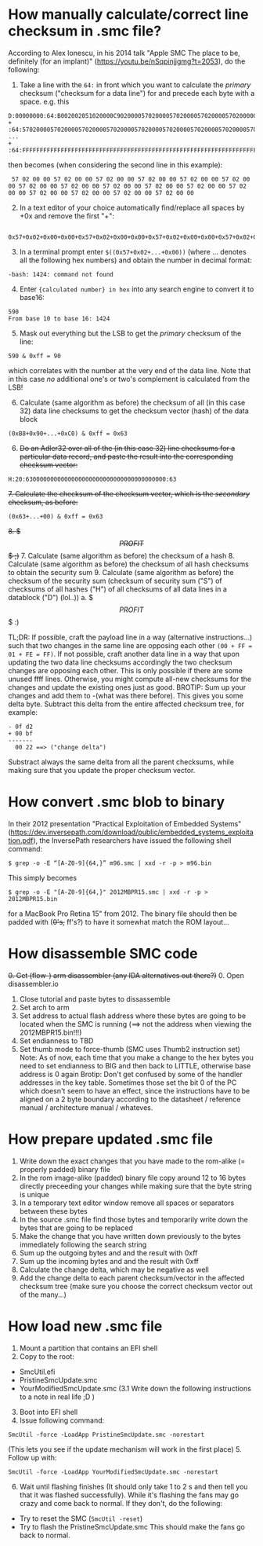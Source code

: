 # How manually calculate/correct line checksum in .smc file?

According to Alex Ionescu, in his 2014 talk "Apple SMC The place to be, definitely (for an implant)" (https://youtu.be/nSqpinjjgmg?t=2053), do the following:
1. Take a line with the `64:` in front which you want to calculate the *primary* checksum ("checksum for a data line") for and precede each byte with a space.
  e.g. this
  ```
  D:00000000:64:B002002051020000C902000057020000570200005702000057020000000000000000000000000000000000005702000057020000000000005702000057020000:B8
  +         :64:57020000570200005702000057020000570200005702000057020000570200005702000057020000570200005702000057020000570200005702000057020000:90
  ...
  +         :64:FFFFFFFFFFFFFFFFFFFFFFFFFFFFFFFFFFFFFFFFFFFFFFFFFFFFFFFFFFFFFFFFFFFFFFFFFFFFFFFFFFFFFFFFFFFFFFFFFFFFFFFFFFFFFFFFFFFFFFFFFFFFFFFF:C0
  ```
  then becomes (when considering the second line in this example):
  ```
   57 02 00 00 57 02 00 00 57 02 00 00 57 02 00 00 57 02 00 00 57 02 00 00 57 02 00 00 57 02 00 00 57 02 00 00 57 02 00 00 57 02 00 00 57 02 00 00 57 02 00 00 57 02 00 00 57 02 00 00 57 02 00 00
  ```
2. In a text editor of your choice automatically find/replace all spaces by +0x and remove the first "+":
  ```
    0x57+0x02+0x00+0x00+0x57+0x02+0x00+0x00+0x57+0x02+0x00+0x00+0x57+0x02+0x00+0x00+0x57+0x02+0x00+0x00+0x57+0x02+0x00+0x00+0x57+0x02+0x00+0x00+0x57+0x02+0x00+0x00+0x57+0x02+0x00+0x00+0x57+0x02+0x00+0x00+0x57+0x02+0x00+0x00+0x57+0x02+0x00+0x00+0x57+0x02+0x00+0x00+0x57+0x02+0x00+0x00+0x57+0x02+0x00+0x00+0x57+0x02+0x00+0x00
  ```
3. In a terminal prompt enter `$((0x57+0x02+...+0x00))` (where ... denotes all the following hex numbers) and obtain the number in decimal format:
  ```
  -bash: 1424: command not found
  ```
4. Enter `{calculated number} in hex` into any search engine to convert it to base16:
  ```
  590
  From base 10 to base 16: 1424
  ```
5. Mask out everything but the LSB to get the *primary* checksum of the line:
  ```
  590 & 0xff = 90
  ```
  which correlates with the number at the very end of the data line. Note that in this case *no* additional one's or two's complement is calculated from the LSB!
  
6. Calculate (same algorithm as before) the checksum of all (in this case 32) data line checksums to get the checksum vector (hash) of the data block
  ```
  (0xB8+0x90+...+0xC0) & 0xff = 0x63
  ```
  
6. ~~Do an Adler32 over all of the (in this case 32) line checksums for a particular data record, and paste the result into the corresponding checksum vector:~~
  ```
  H:20:6300000000000000000000000000000000000000:63
  ```
~~7. Calculate the checksum of the checksum vector, which is the *secondary* checksum, as before:~~
  ```
  (0x63+...+00) & 0xff = 0x63
  ```
~~8. $$$PROFIT$$$ ;)~~
7. Calculate (same algorithm as before) the checksum of a hash
8. Calculate (same algorithm as before) the checksum of all hash checksums to obtain the security sum
9. Calculate (same algorithm as before) the checksum of the security sum (checksum of security sum ("S") of checksums of all hashes ("H") of all checksums of all data lines in a datablock ("D") (lol..))
a. $$$PROFIT$$$ :)

TL;DR: If possible, craft the payload line in a way (alternative instructions...) such that two changes in the same line are opposing each other `(00 + FF = 01 + FE = FF)`. If not possible, craft another data line in a way that upon updating the two data line checksums accordingly the two checksum changes are opposing each other. This is only possible if there are some unused ffff lines. Otherwise, you might compute all-new checksums for the changes and update the existing ones just as good.
BROTIP: Sum up your changes and add them to -(what was there before). This gives you some delta byte. Subtract this delta from the entire affected checksum tree, for example:
```
- 0f d2
+ 00 bf
-------
  00 22 ==> ("change delta")
```
Substract always the same delta from all the parent checksums, while making sure that you update the proper checksum vector.

# How convert .smc blob to binary

In their 2012 presentation "Practical Exploitation of Embedded Systems" (https://dev.inversepath.com/download/public/embedded_systems_exploitation.pdf), the InversePath researchers have issued the following shell command:
```
$ grep -o -E “[A-Z0-9]{64,}” m96.smc | xxd -r -p > m96.bin
```
This simply becomes
```
$ grep -o -E "[A-Z0-9]{64,}" 2012MBPR15.smc | xxd -r -p > 2012MBPR15.bin
```
for a MacBook Pro Retina 15" from 2012.
The binary file should then be padded with (~~0's,~~ ff's?) to have it somewhat match the ROM layout...

# How disassemble SMC code
~~0. Get (flow-) arm disassembler (any IDA alternatives out there?)~~
0. Open disassembler.io
1. Close tutorial and paste bytes to dissassemble
2. Set arch to arm
3. Set address to actual flash address where these bytes are going to be located when the SMC is running (==> not the address when viewing the 2012MBPR15.bin!!!)
4. Set endianness to TBD
5. Set thumb mode to force-thumb (SMC uses Thumb2 instruction set)
Note: As of now, each time that you make a change to the hex bytes you need to set endianness to BIG and then back to LITTLE, otherwise base address is 0 again
Brotip: Don't get confused by some of the handler addresses in the key table. Sometimes those set the bit 0 of the PC which doesn't seem to have an effect, since the instructions have to be aligned on a 2 byte boundary according to the datasheet / reference manual / architecture manual / whateves.

# How prepare updated .smc file
1. Write down the exact changes that you have made to the rom-alike (= properly padded) binary file
2. In the rom image-alike (padded) binary file copy around 12 to 16 bytes directly preceeding your changes while making sure that the byte string is unique
3. In a temporary text editor window remove all spaces or separators between these bytes
4. In the source .smc file find those bytes and temporarily write down the bytes that are going to be replaced
5. Make the change that you have written down previously to the bytes immediately following the search string
6. Sum up the outgoing bytes and and the result with 0xff
7. Sum up the incoming bytes and and the result with 0xff
8. Calculate the change delta, which may be negative as well
9. Add the change delta to each parent checksum/vector in the affected checksum tree (make sure you choose the correct checksum vector out of the many...)

# How load new .smc file
1. Mount a partition that contains an EFI shell
2. Copy to the root:
  * SmcUtil.efi
  * PristineSmcUpdate.smc
  * YourModifiedSmcUpdate.smc
(3.1 Write down the following instructions to a note in real life ;D )
3. Boot into EFI shell
4. Issue following command:
```
SmcUtil -force -LoadApp PristineSmcUpdate.smc -norestart
```
(This lets you see if the update mechanism will work in the first place)
5. Follow up with:
```
SmcUtil -force -LoadApp YourModifiedSmcUpdate.smc -norestart
```
6. Wait until flashing finishes (It should only take 1 to 2 s and then tell you that it was flashed successfully). While it's flashing the fans may go crazy and come back to normal. If they don't, do the following:
  * Try to reset the SMC (`SmcUtil -reset`)
  * Try to flash the PristineSmcUpdate.smc
This should make the fans go back to normal.
